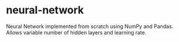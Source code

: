 # neural-network
 Neural Network implemented from scratch using NumPy and Pandas. Allows variable number of hidden layers and learning rate.
